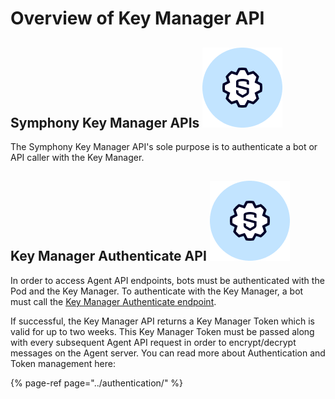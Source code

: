 # Overview of Key Manager API

## Symphony Key Manager APIs ![](../../.gitbook/assets/symphony-api.png) 

The Symphony Key Manager API's sole purpose is to authenticate a bot or API caller with the Key Manager.

## Key Manager Authenticate API ![](../../.gitbook/assets/symphony-api.png) 

In order to access Agent API endpoints, bots must be authenticated with the Pod and the Key Manager. To authenticate with the Key Manager, a bot must call the [Key Manager Authenticate endpoint](https://developers.symphony.com/restapi/reference#rsa-key-manager-authenticate).

If successful, the Key Manager API returns a Key Manager Token which is valid for up to two weeks. This Key Manager Token must be passed along with every subsequent Agent API request in order to encrypt/decrypt messages on the Agent server. You can read more about Authentication and Token management here:

{% page-ref page="../authentication/" %}

